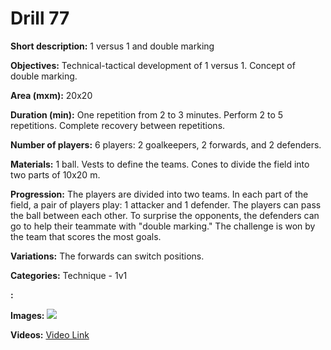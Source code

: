 # Drill 77

**Short description:**
1 versus 1 and double marking

**Objectives:**
Technical-tactical development of 1 versus 1. Concept of double marking.

**Area (mxm):**
20x20

**Duration (min):**
One repetition from 2 to 3 minutes. Perform 2 to 5 repetitions. Complete recovery between repetitions.

**Number of players:**
6 players: 2 goalkeepers, 2 forwards, and 2 defenders.

**Materials:**
1 ball. Vests to define the teams. Cones to divide the field into two parts of 10x20 m.

**Progression:**
The players are divided into two teams. In each part of the field, a pair of players play: 1 attacker and 1 defender. The players can pass the ball between each other. To surprise the opponents, the defenders can go to help their teammate with "double marking." The challenge is won by the team that scores the most goals.

**Variations:**
The forwards can switch positions.

**Categories:**
Technique - 1v1

**:**


**Images:**
![](https://www.coachingfutsal.com/\images\51a6ee765c68485f0ee5b7eb1ae50bc08bf4560c83d7f18578b11f6efd2671ce7372f67f3d51c8df6b6f0840427ca7347447541b19c33825f28f19622821f8a54dd3ca55a21c9.jpg)

**Videos:**
[Video Link](https://www.youtube.com/embed/hD7sPJIDg0o)

